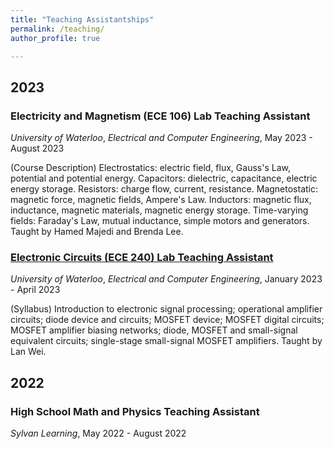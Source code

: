 ```yaml
---
title: "Teaching Assistantships"
permalink: /teaching/
author_profile: true

---
```


## 2023

### Electricity and Magnetism (ECE 106) Lab Teaching Assistant
*University of Waterloo*, *Electrical and Computer Engineering*, May 2023 - August 2023

(Course Description) Electrostatics: electric field, flux, Gauss's Law, potential and potential energy. Capacitors: dielectric, capacitance, electric energy storage. Resistors: charge flow, current, resistance. Magnetostatic: magnetic force, magnetic fields, Ampere's Law. Inductors: magnetic flux, inductance, magnetic materials, magnetic energy storage. Time-varying fields: Faraday's Law, mutual inductance, simple motors and generators.  Taught by Hamed Majedi and Brenda Lee.

### [Electronic Circuits (ECE 240) Lab Teaching Assistant](https://github.com/jessicakchong/jessicakchong.github.io/blob/master/files/ECE240%20W2023%20course%20outline.pdf)
*University of Waterloo*, *Electrical and Computer Engineering*, January 2023 - April 2023 <br />

(Syllabus) Introduction to electronic signal processing; operational amplifier circuits; diode device and circuits; MOSFET device; MOSFET digital circuits; MOSFET amplifier biasing networks; diode, MOSFET and small-signal equivalent circuits; single-stage small-signal MOSFET amplifiers.  Taught by Lan Wei.

## 2022

### High School Math and Physics Teaching Assistant
*Sylvan Learning*, May 2022 - August 2022
